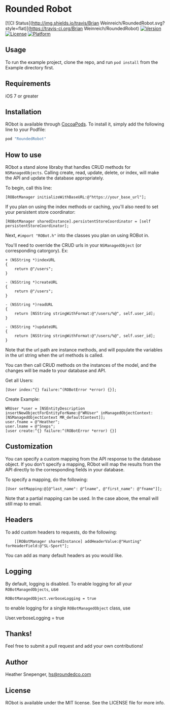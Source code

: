# Rounded Robot

[![CI Status](http://img.shields.io/travis/Brian Weinreich/RoundedRobot.svg?style=flat)](https://travis-ci.org/Brian Weinreich/RoundedRobot)
[![Version](https://img.shields.io/cocoapods/v/RoundedRobot.svg?style=flat)](http://cocoapods.org/pods/RoundedRobot)
[![License](https://img.shields.io/cocoapods/l/RoundedRobot.svg?style=flat)](http://cocoapods.org/pods/RoundedRobot)
[![Platform](https://img.shields.io/cocoapods/p/RoundedRobot.svg?style=flat)](http://cocoapods.org/pods/RoundedRobot)

## Usage

To run the example project, clone the repo, and run `pod install` from the Example directory first.

## Requirements

iOS 7 or greater

## Installation

RObot is available through [CocoaPods](http://cocoapods.org). To install
it, simply add the following line to your Podfile:

```ruby
pod "RoundedRobot"
```

## How to use

RObot a stand alone libraby that handles CRUD methods for `NSManagedObjects`. Calling create, read, update, delete, or index, will make the API and update the database appropriately.

To begin, call this line:

    [ROBotManager initializeWithBaseURL:@"https://your_base_url"];
    
If you plan on using the index methods or caching, you'll also need to set your persistent store coordinator:

    [ROBotManager sharedInstance].persistentStoreCoordinator = [self persistentStoreCoordinator];


Next, `#import "ROBot.h"` into the classes you plan on using ROBot in.

You'll need to override the CRUD urls in your `NSManagedObject` (or corresponding catorgory). Ex:

	+ (NSString *)indexURL
	{
    	return @"/users";
	}

	- (NSString *)createURL
	{
    	return @"/users";
	}

	- (NSString *)readURL
	{
    	return [NSString stringWithFormat:@"/users/%@", self.user_id];
	}

	- (NSString *)updateURL
	{
    	return [NSString stringWithFormat:@"/users/%@", self.user_id];
	}


Note that the url path are instance methods, and will populate the variables in the url string when the url methods is called.

You can then call CRUD methods on the instances of the model, and the changes will be made to your database and API. 

Get all Users:
	
	[User index:^{} failure:^(ROBotError *error) {}];

Create Example:

    WRUser *user = [NSEntityDescription insertNewObjectForEntityForName:@"WRUser" inManagedObjectContext:[NSManagedObjectContext MR_defaultContext]];
    user.fname = @"Heather";
    user.lname = @"Sneps";
    [user create:^{} failure:^(ROBotError *error) {}]


## Customization

You can specify a custom mapping from the API response to the database object. If you don't specify a mapping, RObot will map the results from the API directly to the corresponding fields in your database.

To specify a mapping, do the following:

  	[User setMapping:@[@"last_name": @"lname", @"first_name": @"fname"]];

Note that a partial mapping can be used. In the case above, the email will still map to email.


## Headers

To add custom headers to requests, do the following:

        [[ROBotManager sharedInstance] addHeaderValue:@"Hunting" forHeaderField:@"SL-Sport"];

You can add as many default headers as you would like.

## Logging

By default, logging is disabled. To enable logging for all your `ROBotManagedObjects`, use 

  	ROBotManagedObject.verboseLogging = true

to enable logging for a single `ROBotManagedObject` class, use

  User.verboseLogging = true

## Thanks!

Feel free to submit a pull request and add your own contributions!



## Author

Heather Snepenger, hs@roundedco.com

## License

RObot is available under the MIT license. See the LICENSE file for more info.
